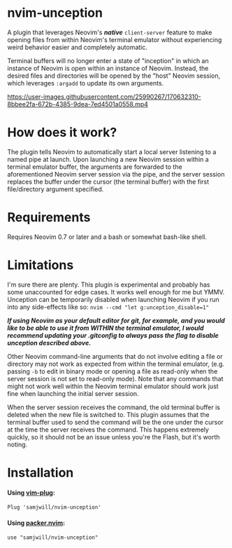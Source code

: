 # nvim-unception

A plugin that leverages Neovim's ***native*** `client-server` feature to make
opening files from within Neovim's terminal emulator without experiencing weird
behavior easier and completely automatic.

Terminal buffers will no longer enter a state of "inception" in which an
instance of Neovim is open within an instance of Neovim. Instead, the desired
files and directories will be opened by the "host" Neovim session, which
leverages `:argadd` to update its own arguments.

https://user-images.githubusercontent.com/25990267/170632310-8bbee2fa-672b-4385-9dea-7ed4501a0558.mp4

# How does it work?

The plugin tells Neovim to automatically start a local server listening to a
named pipe at launch. Upon launching a new Neovim session within a terminal
emulator buffer, the arguments are forwarded to the aforementioned Neovim
server session via the pipe, and the server session replaces the buffer under
the cursor (the terminal buffer) with the first file/directory argument
specified.

# Requirements

Requires Neovim 0.7 or later and a bash or somewhat bash-like shell.

# Limitations

I'm sure there are plenty. This plugin is experimental and probably has some
unaccounted for edge cases. It works well enough for me but YMMV. Unception can
be temporarily disabled when launching Neovim if you run into any side-effects
like so: `nvim --cmd "let g:unception_disable=1"`

***If using Neovim as your default editor for git, for example, and you would
like to be able to use it from WITHIN the terminal emulator, I would recommend
updating your .gitconfig to always pass the flag to disable unception described
above.***

Other Neovim command-line arguments that do not involve editing a file or
directory may not work as expected from within the terminal emulator, (e.g.
passing `-b` to edit in binary mode or opening a file as read-only when the
server session is not set to read-only mode). Note that any commands that might
not work well within the Neovim terminal emulator should work just fine when
launching the initial server session.

When the server session receives the command, the old terminal buffer is
deleted when the new file is switched to. This plugin assumes that the terminal
buffer used to send the command will be the one under the cursor at the time
the server receives the command. This happens extremely quickly, so it should
not be an issue unless you're the Flash, but it's worth noting.

# Installation

#### Using [vim-plug](https://github.com/junegunn/vim-plug):

    Plug 'samjwill/nvim-unception'

#### Using [packer.nvim](https://github.com/wbthomason/packer.nvim):

    use "samjwill/nvim-unception"

